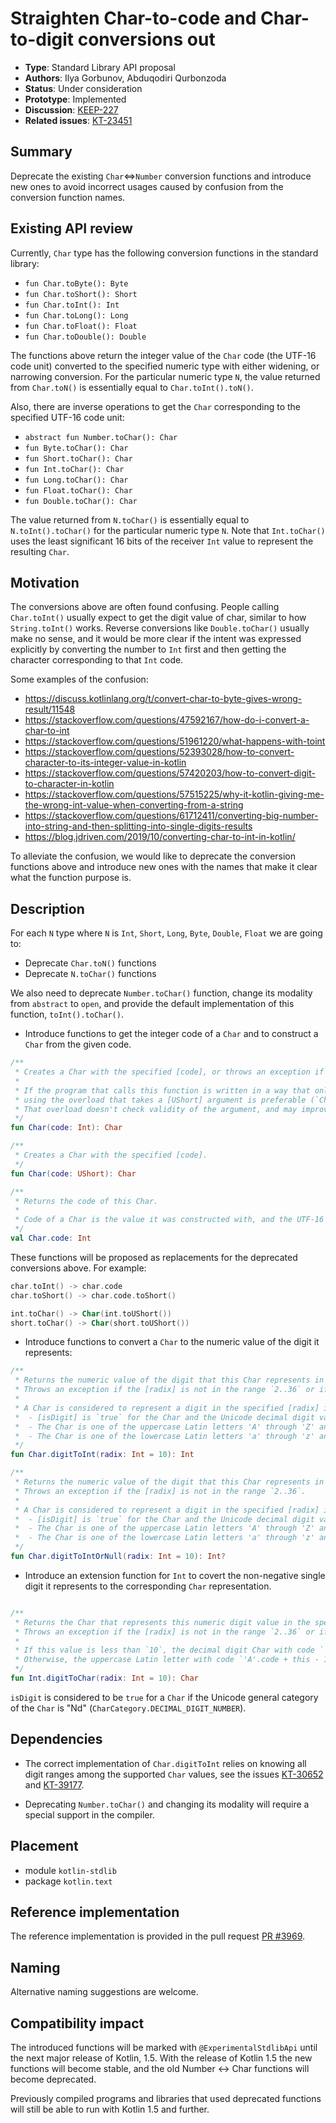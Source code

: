 # Straighten Char-to-code and Char-to-digit conversions out

* **Type**: Standard Library API proposal
* **Authors**: Ilya Gorbunov, Abduqodiri Qurbonzoda
* **Status**: Under consideration
* **Prototype**: Implemented
* **Discussion**: [KEEP-227](https://github.com/Kotlin/KEEP/issues/227)
* **Related issues**: [KT-23451](https://youtrack.jetbrains.com/issue/KT-23451)


## Summary

Deprecate the existing `Char`<=>`Number` conversion functions and introduce new ones to avoid incorrect usages caused
by confusion from the conversion function names.

## Existing API review

Currently, `Char` type has the following conversion functions in the standard library: 

* `fun Char.toByte(): Byte`
* `fun Char.toShort(): Short`
* `fun Char.toInt(): Int`
* `fun Char.toLong(): Long`
* `fun Char.toFloat(): Float`
* `fun Char.toDouble(): Double`

The functions above return the integer value of the `Char` code (the UTF-16 code unit) converted to the specified 
numeric type with either widening, or narrowing conversion.
For the particular numeric type `N`, the value returned from `Char.toN()` is essentially equal to `Char.toInt().toN()`.

Also, there are inverse operations to get the `Char` corresponding to the specified UTF-16 code unit:
* `abstract fun Number.toChar(): Char`
* `fun Byte.toChar(): Char`
* `fun Short.toChar(): Char`
* `fun Int.toChar(): Char`
* `fun Long.toChar(): Char`
* `fun Float.toChar(): Char`
* `fun Double.toChar(): Char`

The value returned from `N.toChar()` is essentially equal to `N.toInt().toChar()` for the particular numeric type `N`.
Note that `Int.toChar()` uses the least significant 16 bits of the receiver `Int` value to represent the resulting `Char`. 

## Motivation

The conversions above are often found confusing. People calling `Char.toInt()` usually expect to get the digit value of char, 
similar to how `String.toInt()` works. Reverse conversions like `Double.toChar()` usually make no sense, 
and it would be more clear if the intent was expressed explicitly by converting the number to `Int` first 
and then getting the character corresponding to that `Int` code.

Some examples of the confusion:

* https://discuss.kotlinlang.org/t/convert-char-to-byte-gives-wrong-result/11548
* https://stackoverflow.com/questions/47592167/how-do-i-convert-a-char-to-int
* https://stackoverflow.com/questions/51961220/what-happens-with-toint
* https://stackoverflow.com/questions/52393028/how-to-convert-character-to-its-integer-value-in-kotlin
* https://stackoverflow.com/questions/57420203/how-to-convert-digit-to-character-in-kotlin
* https://stackoverflow.com/questions/57515225/why-it-kotlin-giving-me-the-wrong-int-value-when-converting-from-a-string
* https://stackoverflow.com/questions/61712411/converting-big-number-into-string-and-then-splitting-into-single-digits-results
* https://blog.jdriven.com/2019/10/converting-char-to-int-in-kotlin/

To alleviate the confusion, we would like to deprecate the conversion functions above 
and introduce new ones with the names that make it clear what the function purpose is. 

## Description

For each `N` type where `N` is `Int`, `Short`, `Long`, `Byte`, `Double`, `Float`
we are going to:

* Deprecate `Char.toN()` functions
* Deprecate `N.toChar()` functions
  
We also need to deprecate `Number.toChar()` function, change its modality from `abstract` to `open`, and provide 
the default implementation of this function, `toInt().toChar()`.

* Introduce functions to get the integer code of a `Char` and to construct a `Char` from the given code.

```kotlin
/**
 * Creates a Char with the specified [code], or throws an exception if the [code] is out of `Char.MIN_VALUE.code..Char.MAX_VALUE.code`.
 * 
 * If the program that calls this function is written in a way that only valid [code] is passed as the argument,
 * using the overload that takes a [UShort] argument is preferable (`Char(intValue.toUShort())`).
 * That overload doesn't check validity of the argument, and may improve program performance when the function is called routinely inside a loop.
 */
fun Char(code: Int): Char

/**
 * Creates a Char with the specified [code].
 */
fun Char(code: UShort): Char

/**
 * Returns the code of this Char.
 *
 * Code of a Char is the value it was constructed with, and the UTF-16 code unit corresponding to this Char.
 */
val Char.code: Int
```
These functions will be proposed as replacements for the deprecated conversions above.
For example: 
```kotlin
char.toInt() -> char.code
char.toShort() -> char.code.toShort()

int.toChar() -> Char(int.toUShort())
short.toChar() -> Char(short.toUShort()) 
```

- Introduce functions to convert a `Char` to the numeric value of the digit it represents:

```kotlin
/**
 * Returns the numeric value of the digit that this Char represents in the specified [radix].
 * Throws an exception if the [radix] is not in the range `2..36` or if this Char is not a valid digit in the specified [radix].
 *
 * A Char is considered to represent a digit in the specified [radix] if at least one of the following is true:
 *  - [isDigit] is `true` for the Char and the Unicode decimal digit value of the character is less than the specified [radix]. In this case the decimal digit value is returned.
 *  - The Char is one of the uppercase Latin letters 'A' through 'Z' and its [code] is less than `radix + 'A'.code - 10`. In this case, `this.code - 'A'.code + 10` is returned.
 *  - The Char is one of the lowercase Latin letters 'a' through 'z' and its [code] is less than `radix + 'a'.code - 10`. In this case, `this.code - 'a'.code + 10` is returned.
 */
fun Char.digitToInt(radix: Int = 10): Int

/**
 * Returns the numeric value of the digit that this Char represents in the specified [radix], or `null` if this Char is not a valid digit in the specified [radix].
 * Throws an exception if the [radix] is not in the range `2..36`.
 *
 * A Char is considered to represent a digit in the specified [radix] if at least one of the following is true:
 *  - [isDigit] is `true` for the Char and the Unicode decimal digit value of the character is less than the specified [radix]. In this case the decimal digit value is returned.
 *  - The Char is one of the uppercase Latin letters 'A' through 'Z' and its [code] is less than `radix + 'A'.code - 10`. In this case, `this.code - 'A'.code + 10` is returned.
 *  - The Char is one of the lowercase Latin letters 'a' through 'z' and its [code] is less than `radix + 'a'.code - 10`. In this case, `this.code - 'a'.code + 10` is returned.
 */
fun Char.digitToIntOrNull(radix: Int = 10): Int?
```

- Introduce an extension function for `Int` to covert the non-negative single digit it represents
to the corresponding `Char` representation.

```kotlin

/**
 * Returns the Char that represents this numeric digit value in the specified [radix].
 * Throws an exception if the [radix] is not in the range `2..36` or if this value is not less than the specified [radix].
 *
 * If this value is less than `10`, the decimal digit Char with code `'0'.code + this` is returned.
 * Otherwise, the uppercase Latin letter with code `'A'.code + this - 10` is returned.
 */
fun Int.digitToChar(radix: Int = 10): Char
```

`isDigit` is considered to be `true` for a `Char` if the Unicode general category of the `Char` is "Nd" (`CharCategory.DECIMAL_DIGIT_NUMBER`).

## Dependencies

- The correct implementation of `Char.digitToInt` relies on knowing all digit ranges among the supported
`Char` values, see the issues [KT-30652](https://youtrack.jetbrains.com/issue/KT-30652) and [KT-39177](https://youtrack.jetbrains.com/issue/KT-39177).

- Deprecating `Number.toChar()` and changing its modality will require a special support in the compiler.

## Placement

- module `kotlin-stdlib`
- package `kotlin.text`

## Reference implementation

The reference implementation is provided in the pull request [PR #3969](https://github.com/JetBrains/kotlin/pull/3969).

## Naming

Alternative naming suggestions are welcome.

## Compatibility impact

The introduced functions will be marked with `@ExperimentalStdlibApi` until the next major release of Kotlin, 1.5.
With the release of Kotlin 1.5 the new functions will become stable, and the old Number <-> Char functions will become deprecated.

Previously compiled programs and libraries that used deprecated functions will still be able to run with Kotlin 1.5 and further.
